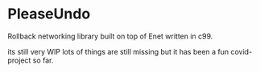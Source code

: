 # PleaseUndo
Rollback networking library built on top of Enet written in c99.


its still very WIP lots of things are still missing but it has been a fun covid-project so far.
